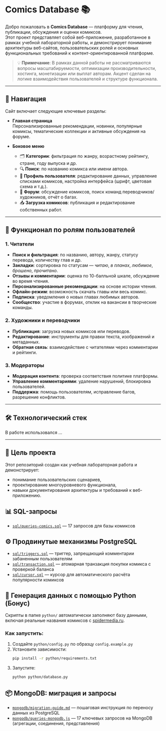# Comics Database 📚

Добро пожаловать в **Comics Database** — платформу для чтения, публикации, обсуждения и оценки комиксов.  
Этот проект представляет собой веб-приложение, разработанное в рамках учебной лабораторной работы, и демонстрирует понимание архитектуры веб-сайтов, пользовательских ролей и основных функциональных требований к контент-ориентированной платформе.

> 💡 **Примечание**: В рамках данной работы не рассматриваются вопросы масштабируемости, оптимизации производительности, хостинга, монетизации или выплат авторам. Акцент сделан на логике взаимодействия пользователей и структуре функционала.

---

## 🧭 Навигация

Сайт включает следующие ключевые разделы:

- **Главная страница**  
  Персонализированные рекомендации, новинки, популярные комиксы, тематические коллекции и активные обсуждения на форуме.

- **Боковое меню**  
  - 🗂️ **Категории**: фильтрация по жанру, возрастному рейтингу, стране, году выпуска и др.  
  - 🔍 **Поиск**: по названию комикса или имени автора.  
  - 👤 **Профиль пользователя**: редактирование данных, управление списками комиксов, настройка интерфейса (шрифт, цветовая схема и т.д.).  
  - 💬 **Форум**: обсуждение комиксов, поиск команд переводчиков/художников, отчёт о багах.  
  - 📤 **Загрузка комиксов**: публикация и редактирование собственных работ.

---

## 👥 Функционал по ролям пользователей

### 1. Читатели

- **Поиск и фильтрация**: по названию, автору, жанру, статусу перевода, количеству глав и др.
- **Закладки**: сортировка по статусам — *читаю*, *в планах*, *любимое*, *брошено*, *прочитано*.
- **Отзывы и комментарии**: оценка по 10-балльной шкале, обсуждение во время чтения.
- **Персонализированные рекомендации**: на основе истории чтения.
- **Офлайн-режим**: возможность скачать главы или весь комикс.
- **Подписка**: уведомления о новых главах любимых авторов.
- **Сообщество**: участие в форумах, отклик на вакансии в творческие команды.

### 2. Художники и переводчики

- **Публикация**: загрузка новых комиксов или переводов.
- **Редактирование**: инструменты для правки текста, изображений и метаданных.
- **Обратная связь**: взаимодействие с читателями через комментарии и рейтинги.

### 3. Модераторы

- **Модерация контента**: проверка соответствия политике платформы.
- **Управление комментариями**: удаление нарушений, блокировка пользователей.
- **Поддержка**: помощь пользователям, исправление багов, разрешение конфликтов.

---

## 🛠️ Технологический стек

В работе использовался ...

---

## 📌 Цель проекта

Этот репозиторий создан как учебная лабораторная работа и демонстрирует:
- понимание пользовательских сценариев,
- проектирование многоуровневого функционала,
- навыки документирования архитектуры и требований к веб-приложению.

## 📊 SQL-запросы
- [`sql/queries-comics.sql`](sql/queries-comics.sql) — 17 запросов для базы комиксов  

## ⚙️ Продвинутые механизмы PostgreSQL

- [`sql/triggers.sql`](sql/triggers.sql) — триггер, запрещающий комментарии забаненным пользователям  
- [`sql/transaction.sql`](sql/transaction.sql) — атомарная транзакция покупки комикса с проверкой баланса  
- [`sql/cursor.sql`](sql/cursor.sql) — курсор для автоматического расчёта популярности комиксов
  
## 🐍 Генерация данных с помощью Python (Бонус)

Скрипты в папке `python/` автоматически заполняют базу данными, включая реальные названия комиксов с [spidermedia.ru](https://spidermedia.ru/mustread).

### Как запустить:
1. Создайте `python/config.py` по образцу `config.example.py`
2. Установите зависимости:  
   ```bash
   pip install -r python/requirements.txt
3. Запустите:
   ```bash
   python python/database.py

## 📦 MongoDB: миграция и запросы

- [`mongodb/migration-guide.md`](mongodb/migration-guide.md) — пошаговая инструкция по переносу данных из PostgreSQL  
- [`mongodb/queries-mongodb.js`](mongodb/queries-mongodb.js) — 17 ключевых запросов на MongoDB (агрегации, соединения, представления)
